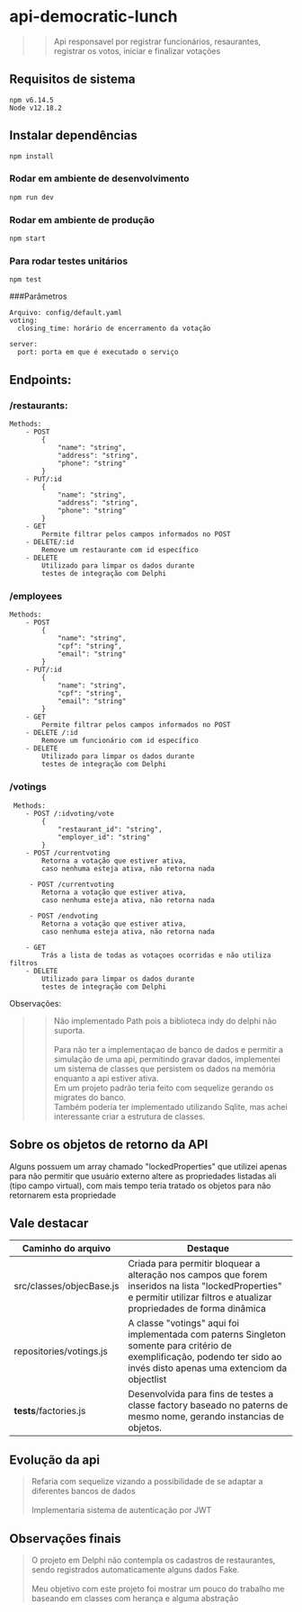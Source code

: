 # api-democratic-lunch
>> Api responsavel por registrar funcionários, resaurantes, registrar os votos, iniciar e finalizar votações
## Requisitos de sistema
```
npm v6.14.5
Node v12.18.2
```

## Instalar dependências
```
npm install
```

### Rodar em ambiente de desenvolvimento
```
npm run dev
```

### Rodar em ambiente de produção
```
npm start
```

### Para rodar testes unitários
```
npm test
```

###Parâmetros
```
Arquivo: config/default.yaml 
voting:
  closing_time: horário de encerramento da votação

server:
  port: porta em que é executado o serviço
```


## Endpoints:
 ### /restaurants:
    Methods: 
        - POST
            {
                "name": "string",
                "address": "string",
                "phone": "string"
            }
        - PUT/:id
            {
                "name": "string",
                "address": "string",
                "phone": "string"
            }
        - GET
            Permite filtrar pelos campos informados no POST
        - DELETE/:id 
            Remove um restaurante com id específico
        - DELETE
            Utilizado para limpar os dados durante
            testes de integração com Delphi
 ### /employees
    Methods: 
        - POST
            {
                "name": "string",
                "cpf": "string",
                "email": "string"
            }
        - PUT/:id
            {
                "name": "string",
                "cpf": "string",
                "email": "string"
            }
        - GET
            Permite filtrar pelos campos informados no POST
        - DELETE /:id
            Remove um funcionário com id específico
        - DELETE
            Utilizado para limpar os dados durante 
            testes de integração com Delphi

 ### /votings

     Methods: 
        - POST /:idvoting/vote
            {
                "restaurant_id": "string",
                "employer_id": "string"
            }
        - POST /currentvoting
            Retorna a votação que estiver ativa,
            caso nenhuma esteja ativa, não retorna nada

         - POST /currentvoting
            Retorna a votação que estiver ativa,
            caso nenhuma esteja ativa, não retorna nada

         - POST /endvoting
            Retorna a votação que estiver ativa,
            caso nenhuma esteja ativa, não retorna nada

        - GET 
            Trás a lista de todas as votaçoes ocorridas e não utiliza filtros
        - DELETE
            Utilizado para limpar os dados durante 
            testes de integração com Delphi





Observações:

>>Não implementado Path pois a biblioteca indy do delphi não suporta.<br><br>
>> Para não ter a implementaçao de banco de dados e permitir a simulação de uma api, permitindo gravar dados, implementei um sistema de classes que persistem os dados na memória enquanto a api estiver ativa.<br>
>>Em um projeto padrão teria feito com sequelize gerando os migrates do banco.<br>
>> Também poderia ter implementado utilizando Sqlite, mas achei interessante criar a estrutura de classes.

## Sobre os objetos de retorno da API
Alguns possuem um array chamado "lockedProperties" que utilizei apenas para não permitir que usuário externo altere as propriedades listadas ali (tipo campo virtual), com mais tempo teria tratado os objetos para não retornarem esta propriedade

## Vale destacar
| Caminho do arquivo | Destaque |
| - | - |
| src/classes/objecBase.js | Criada para permitir bloquear a alteração nos campos que forem inseridos na lista "lockedProperties" e permitir utilizar filtros e atualizar propriedades de forma dinâmica |
| repositories/votings.js | A classe "votings" aqui foi implementada com paterns Singleton somente para critério de exemplificação, podendo ter sido ao invés disto apenas uma extenciom da objectlist |
| __tests__/factories.js | Desenvolvida para fins de testes a classe factory baseado no paterns de mesmo nome, gerando instancias de objetos. |

## Evolução da api
> Refaria com sequelize vizando a possibilidade de se adaptar a diferentes bancos de dados <br><br>
> Implementaria sistema de autenticação por JWT


## Observações finais
> O projeto em Delphi não contempla os cadastros de restaurantes, sendo registrados automaticamente alguns dados Fake.<br><br>
> Meu objetivo com este projeto foi mostrar um pouco do trabalho me baseando em classes com herança e alguma abstração

